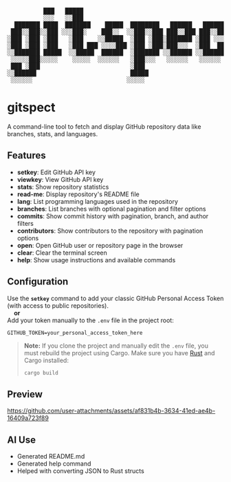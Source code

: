<pre>
          ███   █████                                         █████   
          ░░░   ░░███                                         ░░███    
  ███████ ████  ███████    █████  ████████   ██████   ██████  ███████  
 ███░░███░░███ ░░░███░    ███░░  ░░███░░███ ███░░███ ███░░███░░░███░   
░███ ░███ ░███   ░███    ░░█████  ░███ ░███░███████ ░███ ░░░   ░███    
░███ ░███ ░███   ░███ ███ ░░░░███ ░███ ░███░███░░░  ░███  ███  ░███ ███
░░███████ █████  ░░█████  ██████  ░███████ ░░██████ ░░██████   ░░█████ 
 ░░░░░███░░░░░    ░░░░░  ░░░░░░   ░███░░░   ░░░░░░   ░░░░░░     ░░░░░  
 ███ ░███                         ░███                                 
░░██████                          █████                                
 ░░░░░░                          ░░░░░                                 
</pre>

# gitspect

A command-line tool to fetch and display GitHub repository data like branches, stats, and languages.

## Features
- **setkey**: Edit GitHub API key
- **viewkey**: View GitHub API key
- **stats**: Show repository statistics  
- **read-me**: Display repository's README file  
- **lang**: List programming languages used in the repository  
- **branches**: List branches with optional pagination and filter options  
- **commits**: Show commit history with pagination, branch, and author filters  
- **contributors**: Show contributors to the repository with pagination options  
- **open**: Open GitHub user or repository page in the browser  
- **clear**: Clear the terminal screen  
- **help**: Show usage instructions and available commands  

## Configuration

Use the **`setkey`** command to add your classic GitHub Personal Access Token (with access to public repositories).  
&nbsp;&nbsp;&nbsp;&nbsp;**or**  
Add your token manually to the `.env` file in the project root:

```env
GITHUB_TOKEN=your_personal_access_token_here
```

> **Note:** If you clone the project and manually edit the `.env` file, you must rebuild the project using Cargo.
> Make sure you have [Rust](https://www.rust-lang.org/tools/install) and Cargo installed:
>
> ```bash
> cargo build
> ```

## Preview

https://github.com/user-attachments/assets/af831b4b-3634-41ed-ae4b-16409a723f89

## AI Use

- Generated README.md
- Generated help command
- Helped with converting JSON to Rust structs

